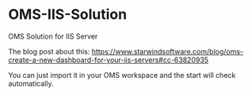 # OMS-IIS-Solution
OMS Solution for IIS Server

The blog post about this: https://www.starwindsoftware.com/blog/oms-create-a-new-dashboard-for-your-iis-servers#cc-63820935

You can just import it in your OMS workspace and the start will check automatically.
